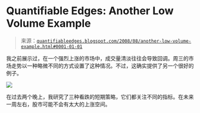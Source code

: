<!--yml

category: 未分类

date: 2024-05-18 13:42:04

-->

# Quantifiable Edges: Another Low Volume Example

> 来源：[`quantifiableedges.blogspot.com/2008/08/another-low-volume-example.html#0001-01-01`](http://quantifiableedges.blogspot.com/2008/08/another-low-volume-example.html#0001-01-01)

我之前展示过，在一个强烈上涨的市场中，成交量清淡往往会导致回调。周三的市场走势以一种略微不同的方式设置了这种情况。不过，这确实提供了另一个很好的例子。

![](https://blogger.googleusercontent.com/img/b/R29vZ2xl/AVvXsEgOn_cHOPpcdOwc0ON1K-8MlCxNN7CUgAmLlgxCw-2ytBybDqyOXXXs5sp3NcB9-teVZJOK65mwO4LiAXh8wg3_AHsYz37Bp5oUDXdOvsdZsvYckWMm_5PCvmsOOBcWC8p9ABND_SyCNt8/s1600-h/2008-8-7+png.PNG)

在过去两个晚上，我研究了三种看跌的短期策略，它们都关注不同的指标。在未来一周左右，股市可能不会有太大的上涨空间。
